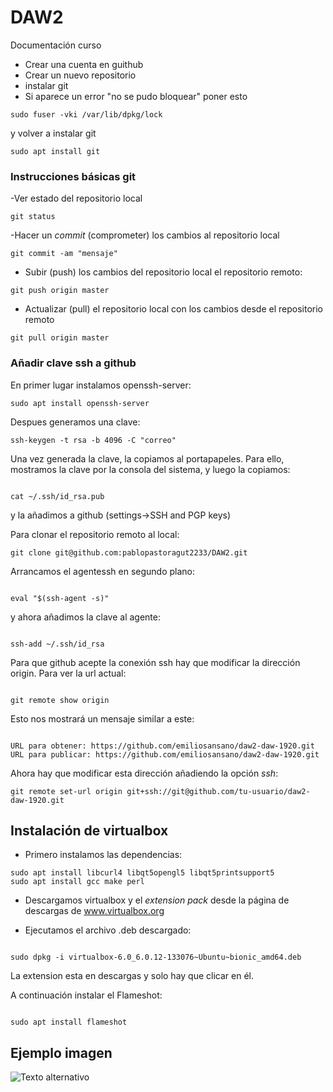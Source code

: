 # DAW2
Documentación curso

- Crear una cuenta en guithub
- Crear un nuevo repositorio
- instalar git
- Si aparece un error "no se pudo bloquear" poner esto 

```
sudo fuser -vki /var/lib/dpkg/lock
```

y volver a instalar git
```
sudo apt install git
```

### Instrucciones básicas git

-Ver estado del repositorio local

```
git status
```

-Hacer un *commit*
(comprometer) los cambios al repositorio local

```
git commit -am "mensaje"
```

- Subir (push) los cambios del repositorio local el repositorio remoto:

```
git push origin master
```

- Actualizar (pull) el repositorio local con los cambios desde el repositorio remoto

```
git pull origin master
```

### Añadir clave ssh a github

En primer lugar instalamos openssh-server:
```
sudo apt install openssh-server
```

Despues generamos una clave: 
```
ssh-keygen -t rsa -b 4096 -C "correo"
```
Una vez generada la clave, la copiamos al portapapeles. Para ello, mostramos la clave por la consola del sistema, y luego la copiamos:

```

cat ~/.ssh/id_rsa.pub
```

y la añadimos a github (settings->SSH and PGP keys)

Para clonar el repositorio remoto al local:
```
git clone git@github.com:pablopastoragut2233/DAW2.git
```

Arrancamos el agentessh en segundo plano:
```

eval "$(ssh-agent -s)"
```

y ahora añadimos la clave al agente:

```

ssh-add ~/.ssh/id_rsa
```

Para que github acepte la conexión ssh hay que modificar la dirección origin. Para ver la url actual:

```

git remote show origin
```

Esto nos mostrará un mensaje similar a este:

```

URL para obtener: https://github.com/emiliosansano/daw2-daw-1920.git
URL para publicar: https://github.com/emiliosansano/daw2-daw-1920.git
```
Ahora hay que modificar esta dirección añadiendo la opción *ssh*:

```
git remote set-url origin git+ssh://git@github.com/tu-usuario/daw2-daw-1920.git

```
## Instalación de virtualbox
- Primero instalamos las dependencias:
```
sudo apt install libcurl4 libqt5opengl5 libqt5printsupport5
sudo apt install gcc make perl
```

- Descargamos virtualbox y el *extension pack* desde la página de descargas de www.virtualbox.org

- Ejecutamos el archivo .deb descargado:
```

sudo dpkg -i virtualbox-6.0_6.0.12-133076~Ubuntu~bionic_amd64.deb
```

La extension esta en descargas y solo hay que clicar en él.

A continuación instalar el Flameshot:
```

sudo apt install flameshot
```
## Ejemplo imagen

![Texto alternativo](imagenes/capturaVirtualBox.png)



